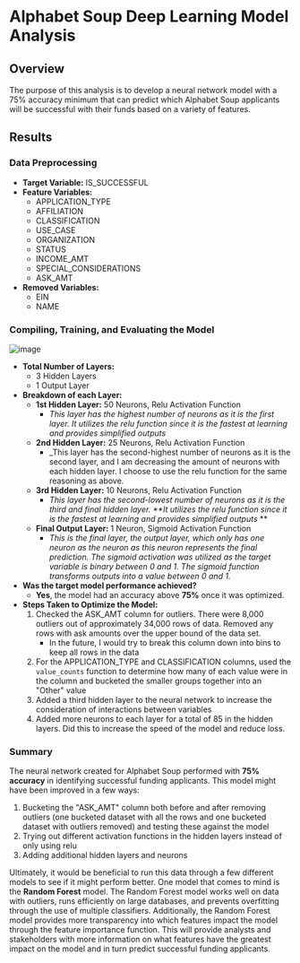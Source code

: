 # Alphabet Soup Deep Learning Model Analysis
## Overview
The purpose of this analysis is to develop a neural network model with a 75% accuracy minimum that can predict which Alphabet Soup applicants will be successful with their funds based on a variety of features.
## Results
### Data Preprocessing
- **Target Variable:** IS_SUCCESSFUL
- **Feature Variables:**
  - APPLICATION_TYPE
  - AFFILIATION
  - CLASSIFICATION
  - USE_CASE
  - ORGANIZATION
  - STATUS
  - INCOME_AMT
  - SPECIAL_CONSIDERATIONS
  - ASK_AMT
- **Removed Variables:**
  - EIN
  - NAME
### Compiling, Training, and Evaluating the Model
![image](https://github.com/lvit001/deep-learning-challenge/assets/140283164/4b8286f2-4f07-4a8b-aee5-b34245e26add)
- **Total Number of Layers:**
  - 3 Hidden Layers
  - 1 Output Layer
- **Breakdown of each Layer:**
  -   **1st Hidden Layer:** 50 Neurons, Relu Activation Function
      - _This layer has the highest number of neurons as it is the first layer. It utilizes the relu function since it is the fastest at learning and provides simplified outputs_
  -   **2nd Hidden Layer:** 25 Neurons, Relu Activation Function
      - _This layer has the second-highest number of neurons as it is the second layer, and I am decreasing the amount of neurons with each hidden layer. I choose to use the relu function for the same reasoning as above.
  -   **3rd Hidden Layer:** 10 Neurons, Relu Activation Function
      - _This layer has the second-lowest number of neurons as it is the third and final hidden layer. **It utilizes the relu function since it is the fastest at learning and provides simplified outputs_ **
  -   **Final Output Layer:** 1 Neuron, Sigmoid Activation Function
      - _This is the final layer, the output layer, which only has one neuron as the neuron as this neuron represents the final prediction. The sigmoid activation was utilized as the target variable is binary between 0 and 1. The sigmoid function transforms outputs into a value between 0 and 1._
- **Was the target model performance achieved?**
  - **Yes**, the model had an accuracy above **75%** once it was optimized.
- **Steps Taken to Optimize the Model:**
    1.  Checked the ASK_AMT column for outliers. There were 8,000 outliers out of approximately 34,000 rows of data. Removed any rows with ask amounts over the upper bound of the data set.
        - In the future, I would try to break this column down into bins to keep all rows in the data
    2.   For the APPLICATION_TYPE and CLASSIFICATION columns, used the `value_counts` function to determine how many of each value were in the column and bucketed the smaller groups together into an "Other" value
    3.   Added a third hidden layer to the neural network to increase the consideration of interactions between variables
    4.   Added more neurons to each layer for a total of 85 in the hidden layers. Did this to increase the speed of the model and reduce loss.
### Summary
The neural network created for Alphabet Soup performed with **75% accuracy** in identifying successful funding applicants. This model might have been improved in a few ways:
1. Bucketing the "ASK_AMT" column both before and after removing outliers (one bucketed dataset with all the rows and one bucketed dataset with outliers removed) and testing these against the model
2. Trying out different activation functions in the hidden layers instead of only using relu
3. Adding additional hidden layers and neurons

Ultimately, it would be beneficial to run this data through a few different models to see if it might perform better. One model that comes to mind is the **Random Forest** model. The Random Forest model works well on data with outliers, runs efficiently on large databases, and prevents overfitting through the use of multiple classifiers. Additionally, the Random Forest model provides more transparency into which features impact the model through the feature importance function. This will provide analysts and stakeholders with more information on what features have the greatest impact on the model and in turn predict successful funding applicants.
